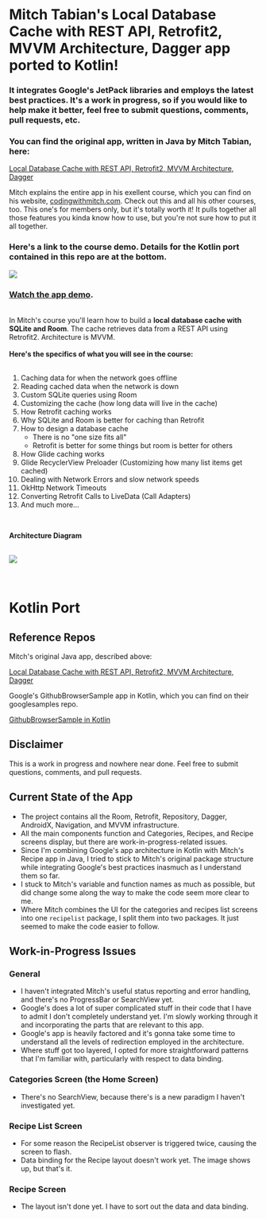 # Mitch Tabian's Local Database Cache with REST API, Retrofit2, MVVM Architecture, Dagger app ported to Kotlin!

### It integrates Google's JetPack libraries and employs the latest best practices. It's a work in progress, so if you would like to help make it better, feel free to submit questions, comments, pull requests, etc.

### You can find the original app, written in Java by Mitch Tabian, here:

<a href='https://codingwithmitch.com/courses/android-local-database-cache-rest-api/' target='_blank'>Local Database Cache with REST API, Retrofit2, MVVM Architecture, Dagger</a>

Mitch explains the entire app in his exellent course, which you can find on his website, <a href='https://codingwithmitch.com' target='_blank'>codingwithmitch.com</a>. Check out this and all his other courses, too. This one's for members only, but it's totally worth it! It pulls together all those features you kinda know how to use, but you're not sure how to put it all together. 

### Here's a link to the course demo. Details for the Kotlin port contained in this repo are at the bottom.

<a href='https://codingwithmitch.com/courses/android-local-database-cache-rest-api/demo/' target='_blank'><img class='header-img' src='https://codingwithmitch.s3.amazonaws.com/static/android-local-database-cache-rest-api/images/rest_api_database_cache_mvvm.png' /></a>

<h3><a href='https://codingwithmitch.com/courses/android-local-database-cache-rest-api/demo' target='_blank'>Watch the app demo</a>.</h3>

<br>
In Mitch's course you'll learn how to build a <strong>local database cache with SQLite and Room</strong>. The cache retrieves data from a REST API using Retrofit2. Architecture is MVVM.
<br><br>
<strong>Here's the specifics of what you will see in the course:</strong>
<br><br>
<ol>
<li>Caching data for when the network goes offline</li>
<li>Reading cached data when the network is down</li>
<li>Custom SQLite queries using Room</li>
<li>Customizing the cache (how long data will live in the cache)</li>
<li>How Retrofit caching works</li>
<li>Why SQLite and Room is better for caching than Retrofit</li>
<li>How to design a database cache
<ul>
<li>There is no "one size fits all"</li>
<li>Retrofit is better for some things but room is better for others</li>
</ul>
</li>
<li>How Glide caching works</li>
<li>Glide RecyclerView Preloader (Customizing how many list items get cached)</li>
<li>Dealing with Network Errors and slow network speeds</li>
<li>OkHttp Network Timeouts</li>
<li>Converting Retrofit Calls to LiveData (Call Adapters)</li>
<li>And much more...</li>
</ol>
<br>

<strong>Architecture Diagram</strong>
<br><br>
<div class="text-center">
<img class="img-fluid text-center" src="https://codingwithmitch.s3.amazonaws.com/static/blog/8/mvvm_architecture.png"/>
</div>
<br><br>

# Kotlin Port

## Reference Repos

Mitch's original Java app, described above:

<a href='https://codingwithmitch.com/courses/android-local-database-cache-rest-api/' target='_blank'>Local Database Cache with REST API, Retrofit2, MVVM Architecture, Dagger</a>

Google's GithubBrowserSample app in Kotlin, which you can find on their googlesamples repo. 

<a href='https://github.com/googlesamples/android-architecture-components/tree/master/GithubBrowserSample' target='_blank'>GithubBrowserSample in Kotlin</a>

## Disclaimer

This is a work in progress and nowhere near done. Feel free to submit questions, comments, and pull requests.

## Current State of the App
* The project contains all the Room, Retrofit, Repository, Dagger, AndroidX, Navigation, and MVVM  infrastructure. 
* All the main components function and Categories, Recipes, and Recipe screens display, but there are work-in-progress-related issues.
* Since I'm combining Google's app architecture in Kotlin with Mitch's Recipe app in Java, I tried to stick to Mitch's original package structure while integrating Google's best practices inasmuch as I understand them so far.
* I stuck to Mitch's variable and function names as much as possible, but did change some along the way to make the code seem more clear to me. 
* Where Mitch combines the UI for the categories and recipes list screens into one ```recipelist``` package, I split them into two packages. It just seemed to make the code easier to follow.

## Work-in-Progress Issues
### General
* I haven't integrated Mitch's useful status reporting and error handling, and there's no ProgressBar or SearchView yet.
* Google's does a lot of super complicated stuff in their code that I have to admit I don't completely understand yet. I'm slowly working through it and incorporating the parts that are relevant to this app.
* Google's app is heavily factored and it's gonna take some time to understand all the levels of redirection employed in the architecture. 
* Where stuff got too layered, I opted for more straightforward patterns that I'm familiar with, particularly with respect to data binding.
 
### Categories Screen (the Home Screen)
* There's no SearchView, because there's is a new paradigm I haven't investigated yet.
### Recipe List Screen
* For some reason the RecipeList observer is triggered twice, causing the screen to flash.
* Data binding for the Recipe layout doesn't work yet. The image shows up, but that's it.
### Recipe Screen
* The layout isn't done yet. I have to sort out the data and data binding.